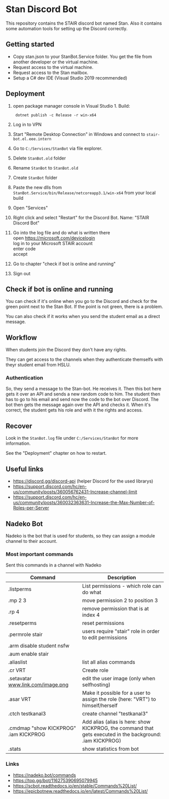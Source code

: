 # Stan Discord Bot

This repository contains the STAIR discord bot named Stan. Also it contains some automation tools for setting up the Discord correctly.

## Getting started

* Copy stan.json to your StanBot.Service folder. You get the file from another developer or the virtual machine.
* Request access to the virtual machine.
* Request access to the Stan mailbox.
* Setup a C# dev IDE (Visual Studio 2019 recommended)

## Deployment

1. open package manager console in Visual Studio 1. Build:

        dotnet publish -c Release -r win-x64

2. Log in to VPN
3. Start "Remote Desktop Connection" in Windows and connect to `stair-bot.el.eee.intern`
4. Go to `C:/Services/StanBot` via file explorer.
5. Delete `StanBot.old` folder
6. Rename `StanBot` to `StanBot.old`
7. Create `StanBot` folder
8. Paste the new dlls from `StanBot.Service/bin/Release/netcoreapp3.1/win-x64` from your local build
9. Open "Services"
10. Right click and select "Restart" for the Discord Bot. Name: "STAIR Discord Bot"
11. Go into the log file and do what is written there\
    open <https://microsoft.com/devicelogin>\
    log in to your Microsoft STAIR account\
    enter code\
    accept
12. Go to chapter "check if bot is online and running"
13. Sign out

## Check if bot is online and running

You can check if it's online when you go to the Discord and check for the green point next to the Stan Bot.
If the point is not green, there is a problem.

You can also check if it works when you send the student email as a direct message.

## Workflow

When students join the Discord they don't have any rights.

They can get access to the channels when they authenticate themselfs with theyr student email from HSLU.

### Authentication

So, they send a message to the Stan-bot. He receives it. Then this bot here gets it over an API and sends a new random code to him.
The student then has to go to his email and send now the code to the bot over Discord.
The bot then gets the message again over the API and checks it. 
When it's correct, the student gets his role and with it the rights and access.

## Recover

Look in the `StanBot.log` file under `C:/Services/StanBot` for more information.

See the "Deployment" chapter on how to restart.

## Useful links

* <https://discord.gg/discord-api> (helper Discord for the used librarys)
* <https://support.discord.com/hc/en-us/community/posts/360056762431-Increase-channel-limit>
* <https://support.discord.com/hc/en-us/community/posts/360032363631-Increase-the-Max-Number-of-Roles-per-Server>

## Nadeko Bot

Nadeko is the bot that is used for students, so they can assign a module channel to their account.

### Most important commands

Sent this commands in a channel with Nadeko

| Command | Description |
| ------- | ----------- |
| .listperms | List permissions - which role can do what |
| .mp 2 3 | move permission 2 to position 3 |
| .rp 4 | remove permission that is at index 4 |
| .resetperms | reset permissions |
| .permrole stair | users require "stair" role in order to edit permissions |
| .arm disable student nsfw | 
| .aum enable stair | 
| .aliaslist | list all alias commands |
| .cr VRT | Create role |
| .setavatar www.link.com/image.png | edit the user image (only when selfhosting) |
| .asar VRT | Make it possible for a user to assign the role (here: "VRT") to himself/herself |
| .ctch testkanal3 | create channel "testkanal3" |
| .cmdmap "show KICKPROG" .iam KICKPROG | Add alias (alias is here: show KICKPROG, the command that gets executed in the background: .iam KICKPROG) |
| .stats | show statistics from bot |

### Links

* <https://nadeko.bot/commands>
* <https://top.gg/bot/116275390695079945>
* <https://scbot.readthedocs.io/en/stable/Commands%20List/>
* <https://epicbotnew.readthedocs.io/en/latest/Commands%20List/>
